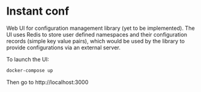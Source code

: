 # Instant conf

Web UI for configuration management library (yet to be implemented). The UI uses Redis to store user defined namespaces and their configuration records (simple key value pairs), which would be used by the library to provide configurations via an external server.

To launch the UI:

```bash
docker-compose up
```

Then go to http://localhost:3000
